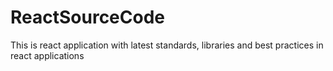 # ReactSourceCode
This is react application with latest standards, libraries and best practices in react applications

